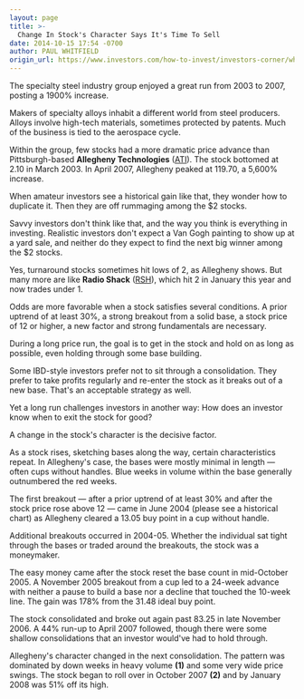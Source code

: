 ```yaml
---
layout: page
title: >-
  Change In Stock's Character Says It's Time To Sell
date: 2014-10-15 17:54 -0700
author: PAUL WHITFIELD
origin_url: https://www.investors.com/how-to-invest/investors-corner/when-should-i-sell-a-stock-2/
---
```


The specialty steel industry group enjoyed a great run from 2003 to 2007, posting a 1900% increase.

Makers of specialty alloys inhabit a different world from steel producers. Alloys involve high-tech materials, sometimes protected by patents. Much of the business is tied to the aerospace cycle.

Within the group, few stocks had a more dramatic price advance than Pittsburgh-based **Allegheny Technologies** ([ATI](https://research.investors.com/quote.aspx?symbol=ATI)). The stock bottomed at 2.10 in March 2003. In April 2007, Allegheny peaked at 119.70, a 5,600% increase.

When amateur investors see a historical gain like that, they wonder how to duplicate it. Then they are off rummaging among the \$2 stocks.

Savvy investors don't think like that, and the way you think is everything in investing. Realistic investors don't expect a Van Gogh painting to show up at a yard sale, and neither do they expect to find the next big winner among the \$2 stocks.

Yes, turnaround stocks sometimes hit lows of 2, as Allegheny shows. But many more are like **Radio Shack** ([RSH](https://research.investors.com/quote.aspx?symbol=RSH)), which hit 2 in January this year and now trades under 1.

Odds are more favorable when a stock satisfies several conditions. A prior uptrend of at least 30%, a strong breakout from a solid base, a stock price of 12 or higher, a new factor and strong fundamentals are necessary.

During a long price run, the goal is to get in the stock and hold on as long as possible, even holding through some base building.

Some IBD-style investors prefer not to sit through a consolidation. They prefer to take profits regularly and re-enter the stock as it breaks out of a new base. That's an acceptable strategy as well.

Yet a long run challenges investors in another way: How does an investor know when to exit the stock for good?

A change in the stock's character is the decisive factor.

As a stock rises, sketching bases along the way, certain characteristics repeat. In Allegheny's case, the bases were mostly minimal in length — often cups without handles. Blue weeks in volume within the base generally outnumbered the red weeks.

The first breakout — after a prior uptrend of at least 30% and after the stock price rose above 12 — came in June 2004 (please see a historical chart) as Allegheny cleared a 13.05 buy point in a cup without handle.

Additional breakouts occurred in 2004-05. Whether the individual sat tight through the bases or traded around the breakouts, the stock was a moneymaker.

The easy money came after the stock reset the base count in mid-October 2005. A November 2005 breakout from a cup led to a 24-week advance with neither a pause to build a base nor a decline that touched the 10-week line. The gain was 178% from the 31.48 ideal buy point.

The stock consolidated and broke out again past 83.25 in late November 2006. A 44% run-up to April 2007 followed, though there were some shallow consolidations that an investor would've had to hold through.

Allegheny's character changed in the next consolidation. The pattern was dominated by down weeks in heavy volume **(1)** and some very wide price swings. The stock began to roll over in October 2007 **(2)** and by January 2008 was 51% off its high.
